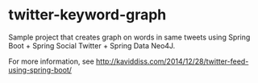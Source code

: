 # twitter-keyword-graph
Sample project that creates graph on words in same tweets using Spring Boot + Spring Social Twitter + Spring Data Neo4J.

For more information, see http://kaviddiss.com/2014/12/28/twitter-feed-using-spring-boot/
